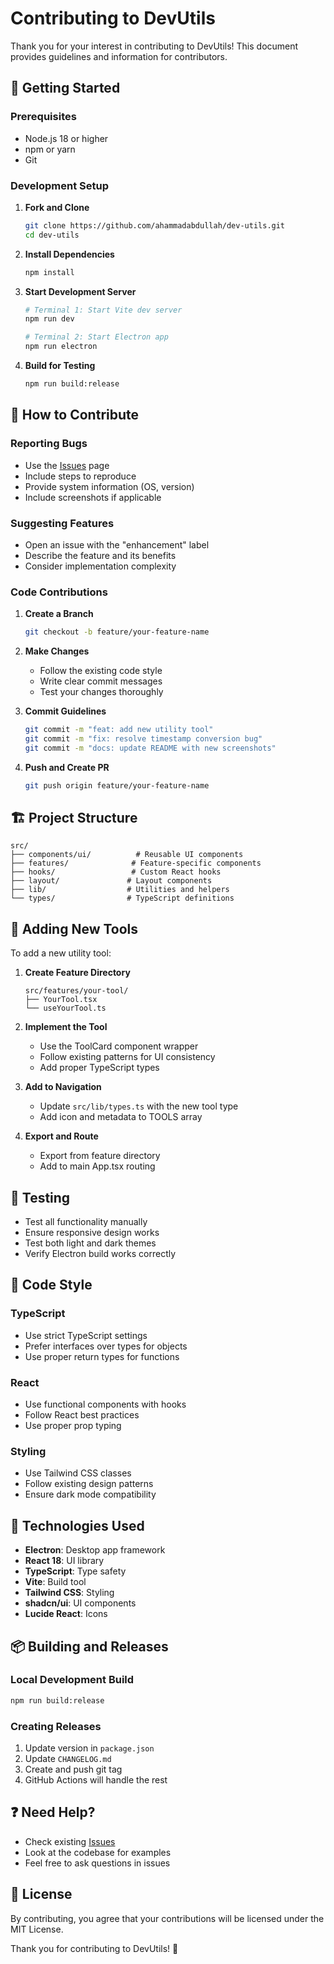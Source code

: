 # Contributing to DevUtils

Thank you for your interest in contributing to DevUtils! This document provides guidelines and information for contributors.

## 🚀 Getting Started

### Prerequisites

- Node.js 18 or higher
- npm or yarn
- Git

### Development Setup

1. **Fork and Clone**

   ```bash
   git clone https://github.com/ahammadabdullah/dev-utils.git
   cd dev-utils
   ```

2. **Install Dependencies**

   ```bash
   npm install
   ```

3. **Start Development Server**

   ```bash
   # Terminal 1: Start Vite dev server
   npm run dev

   # Terminal 2: Start Electron app
   npm run electron
   ```

4. **Build for Testing**
   ```bash
   npm run build:release
   ```

## 📝 How to Contribute

### Reporting Bugs

- Use the [Issues](https://github.com/ahammadabdullah/dev-utils/issues) page
- Include steps to reproduce
- Provide system information (OS, version)
- Include screenshots if applicable

### Suggesting Features

- Open an issue with the "enhancement" label
- Describe the feature and its benefits
- Consider implementation complexity

### Code Contributions

1. **Create a Branch**

   ```bash
   git checkout -b feature/your-feature-name
   ```

2. **Make Changes**

   - Follow the existing code style
   - Write clear commit messages
   - Test your changes thoroughly

3. **Commit Guidelines**

   ```bash
   git commit -m "feat: add new utility tool"
   git commit -m "fix: resolve timestamp conversion bug"
   git commit -m "docs: update README with new screenshots"
   ```

4. **Push and Create PR**
   ```bash
   git push origin feature/your-feature-name
   ```

## 🏗️ Project Structure

```
src/
├── components/ui/          # Reusable UI components
├── features/              # Feature-specific components
├── hooks/                 # Custom React hooks
├── layout/               # Layout components
├── lib/                  # Utilities and helpers
└── types/                # TypeScript definitions
```

## 🎨 Adding New Tools

To add a new utility tool:

1. **Create Feature Directory**

   ```
   src/features/your-tool/
   ├── YourTool.tsx
   └── useYourTool.ts
   ```

2. **Implement the Tool**

   - Use the ToolCard component wrapper
   - Follow existing patterns for UI consistency
   - Add proper TypeScript types

3. **Add to Navigation**

   - Update `src/lib/types.ts` with the new tool type
   - Add icon and metadata to TOOLS array

4. **Export and Route**
   - Export from feature directory
   - Add to main App.tsx routing

## 🧪 Testing

- Test all functionality manually
- Ensure responsive design works
- Test both light and dark themes
- Verify Electron build works correctly

## 📐 Code Style

### TypeScript

- Use strict TypeScript settings
- Prefer interfaces over types for objects
- Use proper return types for functions

### React

- Use functional components with hooks
- Follow React best practices
- Use proper prop typing

### Styling

- Use Tailwind CSS classes
- Follow existing design patterns
- Ensure dark mode compatibility

## 🔧 Technologies Used

- **Electron**: Desktop app framework
- **React 18**: UI library
- **TypeScript**: Type safety
- **Vite**: Build tool
- **Tailwind CSS**: Styling
- **shadcn/ui**: UI components
- **Lucide React**: Icons

## 📦 Building and Releases

### Local Development Build

```bash
npm run build:release
```

### Creating Releases

1. Update version in `package.json`
2. Update `CHANGELOG.md`
3. Create and push git tag
4. GitHub Actions will handle the rest

## ❓ Need Help?

- Check existing [Issues](https://github.com/ahammadabdullah/dev-utils/issues)
- Look at the codebase for examples
- Feel free to ask questions in issues

## 📜 License

By contributing, you agree that your contributions will be licensed under the MIT License.

Thank you for contributing to DevUtils! 🎉
